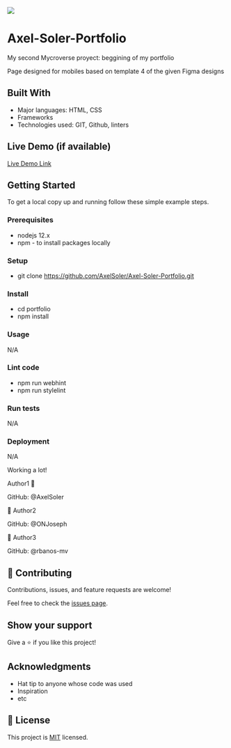 ![](https://img.shields.io/badge/Microverse-blueviolet)

# Axel-Soler-Portfolio

My second Mycroverse proyect: beggining of my portfolio

Page designed for mobiles based on template 4 of the given Figma designs

## Built With

- Major languages: HTML, CSS
- Frameworks
- Technologies used: GIT, Github, linters

## Live Demo (if available)

[Live Demo Link](https://livedemo.com)


## Getting Started

To get a local copy up and running follow these simple example steps.

### Prerequisites
* nodejs 12.x
* npm - to install packages locally

### Setup
* git clone https://github.com/AxelSoler/Axel-Soler-Portfolio.git

### Install
* cd portfolio
* npm install

### Usage
N/A 

### Lint code
* npm run webhint
* npm run stylelint

### Run tests
N/A

### Deployment
N/A

Working a lot! 

Author1 👤 

GitHub: @AxelSoler

👤 Author2

GitHub: @ONJoseph


👤 Author3

GitHub: @rbanos-mv


## 🤝 Contributing

Contributions, issues, and feature requests are welcome!

Feel free to check the [issues page](../../issues/).

## Show your support

Give a ⭐️ if you like this project!

## Acknowledgments

- Hat tip to anyone whose code was used
- Inspiration
- etc

## 📝 License

This project is [MIT](./MIT.md) licensed.